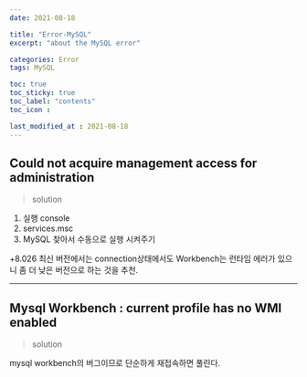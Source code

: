 ```yaml
---
date: 2021-08-18

title: "Error-MySQL"
excerpt: "about the MySQL error"

categories: Error
tags: MySQL

toc: true  
toc_sticky: true
toc_label: "contents"
toc_icon : 

last_modified_at : 2021-08-18
---
```


## Could not acquire management access for administration
>solution  

1. 실행 console
2. services.msc
3. MySQL 찾아서 수동으로 실행 시켜주기  

+8.026 최신 버전에서는 connection상태에서도 Workbench는 런타임 에러가 있으니 좀 더 낮은 버전으로 하는 것을 추천.

---
## Mysql Workbench : current profile has no WMI enabled
> solution  

mysql workbench의 버그이므로 단순하게 재접속하면 풀린다.

